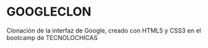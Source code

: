 # GOOGLECLON
Clonación de la interfaz de Google, creado con HTML5 y CSS3 en el bootcamp de TECNOLOCHICAS
